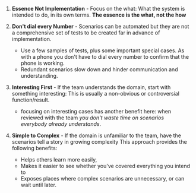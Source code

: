 1) **Essence Not Implementation** - Focus on the what: What the system is intended to do, in its own terms. **The essence is the what, not the how**

2) **Don't dial every Number** - Scenarios can be automated but they are not a comprehensive set of tests to be created far in advance of implementation. 
     - Use a few samples of tests, plus some important special cases. As with a phone you don't have to dial every number to confirm that the phone is working. 
   - Redundant scenarios slow down and hinder communication and understanding.

3) **Interesting First** - If the team understands the domain, start with something interesting: This is usually a non-obvious or controversial function/result. 
   - focusing on interesting cases has another benefit here: when reviewed with the team *you don't waste time on scenarios everybody already understands*.

4) **Simple to Complex** - If the domain is unfamiliar to the team, have the scenarios tell a story in growing complexity 
This approach provides the following benefits:
    - Helps others learn more easily,
    - Makes it easier to see whether you've covered everything you intend to
    - Exposes places where complex scenarios are unnecessary, or can wait until later.